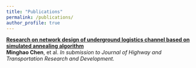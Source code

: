 ```yaml
---
title: "Publications"
permalink: /publications/
author_profile: true
---
```


<b>[Research on network design of underground logistics channel based on simulated annealing algorithm](http://goatman1.github.io/publications/HTRDJournal)</b> <br>
<b>Minghao Chen</b>, et al. <i>In submission to Journal of Highway and Transportation Research and Development.</i>